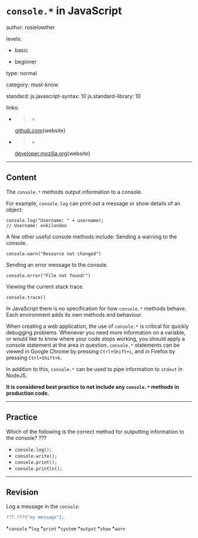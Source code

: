 # `console.*` in JavaScript
author: rosielowther

levels:

  - basic

  - beginner

type: normal

category: must-know

standard:
  js.javascript-syntax: 10
  js.standard-library: 10

links:

  - >-
    [github.com](https://github.com/getify/You-Dont-Know-JS/blob/master/async%20&%20performance/ch1.md){website}

  - >-
    [developer.mozilla.org](https://developer.mozilla.org/en/docs/Web/API/Console/log){website}

---
## Content

The `console.*` methods output information to a console.

For example, `console.log` can print out a message or show details of an object:
```
console.log("Username: " + username);
// Username: enkilondon
```

A few other useful console methods include:
Sending a warning to the console.
```
console.warn("Resource not changed")
```
Sending an error message to the console.
```
console.error("File not found!")
```
Viewing the current stack trace.
```
console.trace()
```


In JavaScript there is no specification for how `console.*` methods behave. Each environment adds its own methods and behaviour.

When creating a web application, the use of `console.*` is critical for quickly debugging problems. Whenever you need more information on a variable, or would like to know where your code stops working, you should apply a console statement at the area in question. `console.*` statements can be viewed in Google Chrome by pressing `Ctrl+Shift+i`, and in Firefox by pressing `Ctrl+Shift+k`.

In addition to this, `console.*` can be used to pipe information to `stdout` in NodeJS.

**It is considered best practice to not include any `console.*` methods in production code.**

---
## Practice

Which of the following is the correct method for outputting information to the console? ???

* `console.log();`
* `console.write();`
* `console.print();`
* `console.println();`

---
## Revision

Log a message in the `console`:
```javascript
???.???("my message");
```

*`console`
*`log`
*`print`
*`system`
*`output`
*`show`
*`warn`
